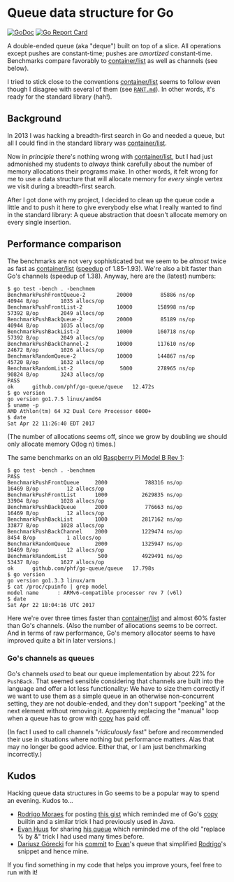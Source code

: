 # Queue data structure for Go

[![GoDoc](https://godoc.org/github.com/phf/go-queue/queue?status.png)](http://godoc.org/github.com/phf/go-queue/queue)
[![Go Report Card](https://goreportcard.com/badge/github.com/phf/go-queue)](https://goreportcard.com/report/github.com/phf/go-queue)

A double-ended queue (aka "deque") built on top of a slice.
All operations except pushes are constant-time; pushes are
*amortized* constant-time.
Benchmarks compare favorably to
[container/list](https://golang.org/pkg/container/list/) as
well as channels (see below).

I tried to stick close to the conventions
[container/list](https://golang.org/pkg/container/list/) seems to
follow even though I disagree with several of them (see
[`RANT.md`](https://github.com/phf/go-queue/blob/master/RANT.md)).
In other words, it's ready for the standard library (hah!).

## Background

In 2013 I was hacking a breadth-first search in Go and needed a
queue, but all I could find in the standard library was
[container/list](https://golang.org/pkg/container/list/).

Now in *principle* there's nothing wrong with
[container/list](https://golang.org/pkg/container/list/), but I
had just admonished my students to *always* think carefully about
the number of memory allocations their programs make.
In other words, it felt wrong for me to use a data structure that
will allocate memory for *every* single vertex we visit during a
breadth-first search.

After I got done with my project, I decided to clean up the queue
code a little and to push it here to give everybody else what I
really wanted to find in the standard library:
A queue abstraction that doesn't allocate memory on every single
insertion.

## Performance comparison

The benchmarks are not very sophisticated but we seem to be *almost*
twice as fast as [container/list](https://golang.org/pkg/container/list/)
([speedup](https://en.wikipedia.org/wiki/Speedup) of 1.85-1.93).
We're also a bit faster than Go's channels (speedup of 1.38).
Anyway, here are the (latest) numbers:

```
$ go test -bench . -benchmem
BenchmarkPushFrontQueue-2    	   20000	     85886 ns/op	   40944 B/op	    1035 allocs/op
BenchmarkPushFrontList-2     	   10000	    158998 ns/op	   57392 B/op	    2049 allocs/op
BenchmarkPushBackQueue-2     	   20000	     85189 ns/op	   40944 B/op	    1035 allocs/op
BenchmarkPushBackList-2      	   10000	    160718 ns/op	   57392 B/op	    2049 allocs/op
BenchmarkPushBackChannel-2   	   10000	    117610 ns/op	   24672 B/op	    1026 allocs/op
BenchmarkRandomQueue-2       	   10000	    144867 ns/op	   45720 B/op	    1632 allocs/op
BenchmarkRandomList-2        	    5000	    278965 ns/op	   90824 B/op	    3243 allocs/op
PASS
ok  	github.com/phf/go-queue/queue	12.472s
$ go version
go version go1.7.5 linux/amd64
$ uname -p
AMD Athlon(tm) 64 X2 Dual Core Processor 6000+
$ date
Sat Apr 22 11:26:40 EDT 2017
```

(The number of allocations seems off, since we grow by doubling we should
only allocate memory O(log n) times.)

The same benchmarks on an old
[Raspberry Pi Model B Rev 1](https://en.wikipedia.org/wiki/Raspberry_Pi):

```
$ go test -bench . -benchmem
PASS
BenchmarkPushFrontQueue     2000            788316 ns/op           16469 B/op         12 allocs/op
BenchmarkPushFrontList      1000           2629835 ns/op           33904 B/op       1028 allocs/op
BenchmarkPushBackQueue      2000            776663 ns/op           16469 B/op         12 allocs/op
BenchmarkPushBackList       1000           2817162 ns/op           33877 B/op       1028 allocs/op
BenchmarkPushBackChannel    2000           1229474 ns/op            8454 B/op          1 allocs/op
BenchmarkRandomQueue        2000           1325947 ns/op           16469 B/op         12 allocs/op
BenchmarkRandomList          500           4929491 ns/op           53437 B/op       1627 allocs/op
ok      github.com/phf/go-queue/queue   17.798s
$ go version
go version go1.3.3 linux/arm
$ cat /proc/cpuinfo | grep model
model name      : ARMv6-compatible processor rev 7 (v6l)
$ date
Sat Apr 22 18:04:16 UTC 2017
```

Here we're over three times faster than
[container/list](https://golang.org/pkg/container/list/)
and almost 60% faster than Go's channels.
(Also the number of allocations seems to be correct. And in terms of
raw performance, Go's memory allocator seems to have improved quite
a bit in later versions.)

### Go's channels as queues

Go's channels *used* to beat our queue implementation by about 22%
for `PushBack`.
That seemed sensible considering that channels are built into the
language and offer a lot less functionality:
We have to size them correctly if we want to use them as a simple
queue in an otherwise non-concurrent setting, they are not
double-ended, and they don't support "peeking" at the next element
without removing it.
Apparently replacing the "manual" loop when a queue has to grow with
[copy](https://golang.org/ref/spec#Appending_and_copying_slices) has
paid off.

(In fact I used to call channels "*ridiculously* fast" before and
recommended their use in situations where nothing but performance
matters. Alas that may no longer be good advice. Either that, or I
am just benchmarking incorrectly.)

## Kudos

Hacking queue data structures in Go seems to be a popular way to spend
an evening. Kudos to...

- [Rodrigo Moraes](https://github.com/moraes) for posting
  [this gist](https://gist.github.com/moraes/2141121) which reminded
  me of Go's [copy](https://golang.org/ref/spec#Appending_and_copying_slices)
  builtin and a similar trick I had previously used in Java.
- [Evan Huus](https://github.com/eapache) for sharing
  [his queue](https://github.com/eapache/queue) which reminded me of
  the old "replace % by &" trick I had used many times before.
- [Dariusz Górecki](https://github.com/canni) for his
  [commit](https://github.com/eapache/queue/commit/334cc1b02398be651373851653017e6cbf588f9e)
  to [Evan](https://github.com/eapache)'s queue that simplified
  [Rodrigo](https://github.com/moraes)'s snippet and hence mine.

If you find something in my code that helps you improve yours, feel
free to run with it!
